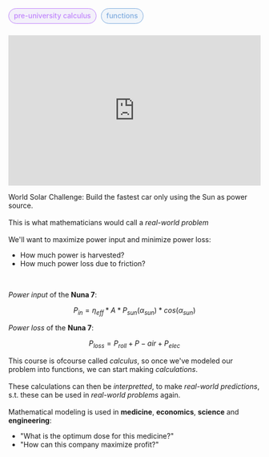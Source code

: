 <span style="font-weight: 500; background-color:rgba(155, 126, 222, 0.1); color: #c084fc; margin-right: 5px; padding: 5px 10px 7px; border: 1px solid #c084fc; border-radius: 1rem;">pre-university calculus</span> <span style="font-weight: 500; background-color:rgba(126, 171, 222, 0.1); color: #7eabde; padding: 5px 10px 7px; border: 1px solid #7eabde; border-radius: 1rem;">functions</span> <br /> <br />

<iframe width="100%" height="300" src="https://www.youtube.com/embed/M3R7hhQFM4Y?si=NmL7TnM63LntoWet" title="YouTube video player" frameborder="0" allow="accelerometer; autoplay; clipboard-write; encrypted-media; gyroscope; picture-in-picture; web-share" referrerpolicy="strict-origin-when-cross-origin" allowfullscreen></iframe>
<br />

World Solar Challenge: Build the fastest car only using the Sun as power source.
<br /><br />
This is what mathematicians would call a _real-world problem_
<br /><br />
We'll want to maximize power input and minimize power loss:
<ul class="list-disc pl-4">
    <li>How much power is harvested?</li>
    <li>How much power loss due to friction?</li>
</ul>
<br />

_Power input_ of the __Nuna 7__:

$$ P_{in} = \eta_{eff} * A * P_{sun}(\alpha_{sun}) * cos(\alpha_{sun}) $$

_Power loss_ of the __Nuna 7__:

$$ P_{loss} = P_{roll} + P-{air} + P_{elec} $$

This course is ofcourse called _calculus_, so once we've modeled our problem into functions, we can start making _calculations_.
<br /><br />
These calculations can then be _interpretted_, to make _real-world predictions_, s.t. these can be used in _real-world problems_ again.
<br /><br />
Mathematical modeling is used in __medicine__, __economics__, __science__ and __engineering__:

<ul class="list-disc pl-4">
    <li>"What is the optimum dose for this medicine?"</li>
    <li>"How can this company maximize profit?"</li>
</ul>